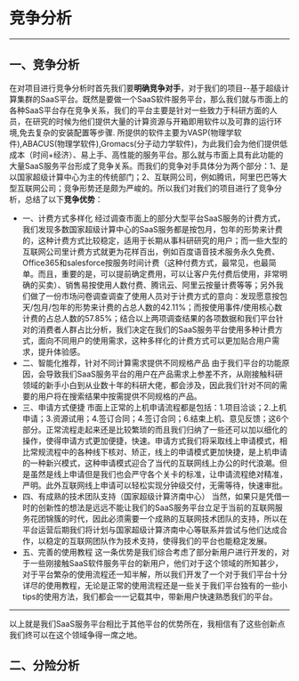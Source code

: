 # 竞争分析
*** *
## 一、竞争分析
在对项目进行竞争分析时首先我们要**明确竞争对手**，对于我们的项目--基于超级计算集群的SaaS平台。既然是要做一个SaaS软件服务平台，那么我们就与市面上的各种SaaS平台存在竞争关系，我们的平台主要是针对一些致力于科研方面的人员，在研究的时候为他们提供大量的计算资源与开箱即用软件以及可靠的运行环境,免去复杂的安装配置等步骤. 所提供的软件主要为VASP(物理学软件),ABACUS(物理学软件),Gromacs(分子动力学软件)，为此我们会为他们提供低成本（时间+经济）、易上手、高性能的服务平台。那么就与市面上具有此功能的大量SaaS服务平台形成了竞争关系。而我们的竞争对手具体分为两个部分：1、是以国家超级计算中心为主的传统部门；2、互联网公司，例如腾讯，阿里巴巴等大型互联网公司；竞争形势还是颇为严峻的。所以我们对我们的项目进行了竞争分析，总结了以下**竞争优势**：
 * 一、计费方式多样化
  经过调查市面上的部分大型平台SaaS服务的计费方式，我们发现多数国家超级计算中心的SaaS服务都是按包月，包年的形势来计费的，这种计费方式比较稳定，适用于长期从事科研研究的用户；而一些大型的互联网公司里计费方式就更为花样百出，例如百度语音技术服务永久免费、Office365和salesforce按服务时间计费（这种付费方式，最常见，也最简单。而且，重要的是，可以提前确定费用，可以让客户先付费后使用，非常明确的买卖）、销售易按使用人数付费、腾讯云、阿里云按量计费等等；另外我们做了一份市场问卷调查调查了使用人员对于计费方式的意向：发现愿意按包天/包月/包年的形势来计费的占总人数的42.11%；而按使用事件/使用核心数计费的占总人数的57.85%；结合以上两项调查结果的各项数据和我们平台针对的消费者人群占比分析，我们决定在我们的SaaS服务平台使用多种计费方式，面向不同用户的使用需求，这种多样化的计费方式可以更加贴合用户需求，提升体验感。
 * 二、智能化推荐，针对不同计算需求提供不同规格产品
  由于我们平台的功能原因，会导致我们SaaS服务平台的用户在产品需求上参差不齐，从刚接触科研领域的新手小白到从业数十年的科研大佬，都会涉及，因此我们针对不同的需要的用户将在搜索结果中按需提供不同规格的产品。
  * 三、申请方式便捷
  市面上正常的上机申请流程都是包括：1.项目洽谈；2.上机申请；3.资源试用；4.签订合同；4.签订合同；6.结束上机、意见反馈；这6个部分。正常流程走起来还是比较繁琐的而且我们归纳了一些还可以加以细化的操作，使得申请方式更加便捷，快速。申请方式我们将采取线上申请模式，相比常规流程中的各种线下核对、矫正，线上的申请模式更加快捷，是上机申请的一种新兴模式，这种申请模式迎合了当代的互联网线上办公的时代浪潮。但是虽然是线上申请但是我们也会严守各个关卡的标准，让申请流程绝对精准，严明。此外互联网线上申请可以轻松实现分钟级交付，无需等待，快速审批。
  * 四、有成熟的技术团队支持（国家超级计算济南中心）
  当然，如果只是凭借一时的创新性的想法是远远不能让我们的SaaS服务平台立足于当前的互联网服务花团锦簇的时代，因此必须需要一个成熟的互联网技术团队的支持，所以在平台运营后期我们将计划与国家超级计算济南中心等联系并尝试与他们达成合作，以稳定的互联网团队作为技术支持，使得我们的平台也能稳定发展。
  * 五、完善的使用教程
  这一条优势是我们综合考虑了部分新用户进行开发的，对于一些刚接触SaaS软件服务平台的新用户，他们对于这个领域的所知甚少，对于平台繁杂的使用流程还一知半解，所以我们开发了一个对于我们平台十分详尽的使用教程，无论是正常的使用流程还是一些关于我们平台独有的一些小tips的使用方法，我们都会一一记载其中，带新用户快速熟悉我们的平台。
  ***
  以上就是我们SaaS服务平台相比于其他平台的优势所在，我相信有了这些创新点我们终可以在这个领域争得一席之地。
  ## 二、分险分析
  

  